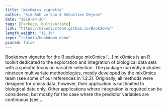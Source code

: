 ```yaml
---
title: "mixOmics vignette"
author: "Kim-Anh Le Cao & Sebastien Dejean"
date: "2019-04-26"
tags: [Package, Multivariate]
link: "https://mixomicsteam.github.io/Bookdown/"
length_weight: "11.3%"
repo: "rstudio/bookdown-demo"
pinned: false
---
```


Bookdown vignette for the R package mixOmics [...] mixOmics is an R toolkit dedicated to the exploration and integration of biological data sets with a specific focus on variable selection. The package currently includes nineteen multivariate methodologies, mostly developed by the mixOmics team (see some of our references in 1.2.3). Originally, all methods were designed for omics data, however, their application is not limited to biological data only. Other applications where integration is required can be considered, but mostly for the case where the predictor variables are continuous (see ...
